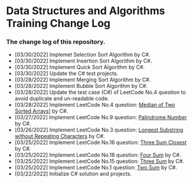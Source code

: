 # Data Structures and Algorithms Training Change Log
### The change log of this repository.

* [03/30/2022] Implemet Selection Sort Algorithm by C#.
* [03/30/2022] Implement Insertion Sort Algorithm by C#.
* [03/30/2022] Implement Quick Sort Algorithm by C#.
* [03/30/2022] Update the C# test projects.
* [03/28/2022] Implement Merging Sort Algorithm by C#.
* [03/28/2022] Implement Bubble Sort Algorithm by C#.
* [03/28/2022] Update the test case (C#) of LeetCode No.4 question to avoid duplicate and un-readable code.
* [03/28/2022] Implement LeetCode No.4 question: [Median of Two Sorted Arrays](leetcode/questions/Question4.md)] by C#.
* [03/27/2022] Implement LeetCode No.9 question: [Palindrome Number](leetcode/questions/Question9.md) by C#.
* [03/26/2022] Implement LeetCode No.3 question: [Longest Substring without Repeating Characters](leetcode/questions/Question3.md) by C#.
* [03/25/2022] Implement LeetCode No.16 question: [Three Sum Closest](leetcode/questions/Question16.md) by C#.
* [03/25/2022] Implement LeetCode No.18 question: [Four Sum](leetcode/questions/Question18.md) by C#.
* [03/25/2022] Implement LeetCode No.15 question: [Three Sum](leetcode/questions/Question15.md) by C#.
* [03/25/2022] Implement LeetCode No.1 question: [Two Sum](leetcode/questions/Question1.md) by C#.
* [03/22/2022] Initialize C# solution and projects.

